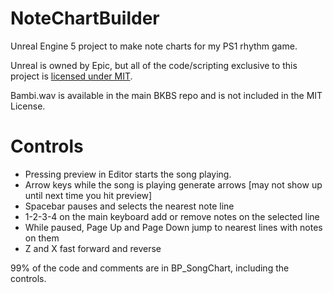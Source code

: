 # NoteChartBuilder

Unreal Engine 5 project to make note charts for my PS1 rhythm game.

Unreal is owned by Epic, but all of the code/scripting exclusive to this project is [licensed under MIT](License.txt).

Bambi.wav is available in the main BKBS repo and is not included in the MIT License.

# Controls
* Pressing preview in Editor starts the song playing.
* Arrow keys while the song is playing generate arrows [may not show up until next time you hit preview]
* Spacebar pauses and selects the nearest note line
* 1-2-3-4 on the main keyboard add or remove notes on the selected line
* While paused, Page Up and Page Down jump to nearest lines with notes on them
* Z and X fast forward and reverse

99% of the code and comments are in BP_SongChart, including the controls.
